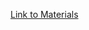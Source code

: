 [Link to Materials](https://learn.microsoft.com/en-us/training/paths/describe-azure-management-governance/)
